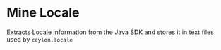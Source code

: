 Mine Locale
===========

Extracts Locale information from the Java SDK and stores it
in text files used by `ceylon.locale`

